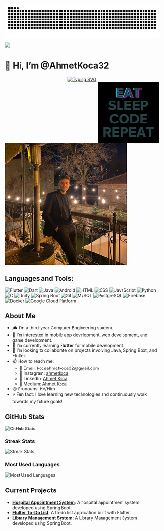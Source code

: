 <picture>
  <source media="(prefers-color-scheme: dark)" srcset="https://raw.githubusercontent.com/AhmetKoca32/AhmetKoca32/output/github-contribution-grid-snake-dark.svg">
  <source media="(prefers-color-scheme: light)" srcset="https://raw.githubusercontent.com/AhmetKoca32/AhmetKoca32/output/github-contribution-grid-snake.svg">
  <img alt="github contribution grid snake animation" src="https://raw.githubusercontent.com/AhmetKoca32/AhmetKoca32/output/github-contribution-grid-snake.svg">
</picture>

![](https://komarev.com/ghpvc/?username=CagatayAkkas&color=blue)

# 👋 Hi, I’m @AhmetKoca32
<div align="center">
 <a href="https://github.com/CagatayAkkas">
  <img src="https://readme-typing-svg.demolab.com?font=Fira+Code&size=28&duration=3000&pause=500&center=true&vCenter=true&width=435&lines=%e2%9c%a8+Ahmet+Koca+%e2%9c%a8;%f0%9f%93%9a+Mobile+Developer+%f0%9f%92%bb;Welcome+To+My+Profile+%f0%9f%91%80" alt="Typing SVG" />
 </a>
</div>
<img src="https://github.com/CagatayAkkas/CagatayAkkas/blob/main/img/EatSleepCodeRepeat.gif" alt="Coding" width=200 height=200 align="right">
<img src="https://github.com/AhmetKoca32/PersonalPortfolio/blob/main/1713706264886.jfif" alt="Profile Banner" width="400" height="400">


## Languages and Tools:

<p align="left">
  <!-- Flutter -->
  <img src="https://img.icons8.com/color/48/000000/flutter.png" alt="Flutter" width="40" height="40"/>
  <!-- Dart -->
  <img src="https://img.icons8.com/color/48/000000/dart.png" alt="Dart" width="40" height="40"/>
  <!-- Java -->
  <img src="https://img.icons8.com/color/48/000000/java-coffee-cup-logo.png" alt="Java" width="40" height="40"/>
  <!-- Android (Java) -->
  <img src="https://img.icons8.com/color/48/000000/android-os.png" alt="Android" width="40" height="40"/>
  <!-- HTML -->
  <img src="https://img.icons8.com/color/48/000000/html-5.png" alt="HTML" width="40" height="40"/>
  <!-- CSS -->
  <img src="https://img.icons8.com/color/48/000000/css3.png" alt="CSS" width="40" height="40"/>
  <!-- JavaScript -->
  <img src="https://img.icons8.com/color/48/000000/javascript.png" alt="JavaScript" width="40" height="40"/>
  <!-- Python -->
  <img src="https://img.icons8.com/color/48/000000/python.png" alt="Python" width="40" height="40"/>
  <!-- C -->
  <img src="https://img.icons8.com/color/48/000000/c-programming.png" alt="C" width="40" height="40"/>
  <!-- Unity -->
  <img src="https://img.icons8.com/color/48/000000/unity.png" alt="Unity" width="40" height="40"/>
  <!-- Spring Boot -->
  <img src="https://img.icons8.com/color/48/000000/spring-logo.png" alt="Spring Boot" width="40" height="40"/>
  <!-- Git -->
  <img src="https://img.icons8.com/color/48/000000/git.png" alt="Git" width="40" height="40"/>
  <!-- MySQL -->
  <img src="https://img.icons8.com/fluency/48/000000/mysql-logo.png" alt="MySQL" width="40" height="40"/>
  <!-- PostgreSQL -->
  <img src="https://img.icons8.com/color/48/000000/postgreesql.png" alt="PostgreSQL" width="40" height="40"/>
  <!-- Firebase -->
  <img src="https://img.icons8.com/color/48/000000/firebase.png" alt="Firebase" width="40" height="40"/>
  <!-- Docker -->
  <img src="https://img.icons8.com/color/48/000000/docker.png" alt="Docker" width="40" height="40"/>
  <!-- Google Cloud Platform -->
  <img src="https://img.icons8.com/color/48/000000/google-cloud.png" alt="Google Cloud Platform" width="40" height="40"/>
  <!-- Eklemek istediğiniz diğer ikonları da buraya ekleyebilirsiniz -->
</p>

## About Me

- 🎓 I’m a third-year Computer Engineering student.
- 👀 I’m interested in mobile app development, web development, and game development.
- 🌱 I’m currently learning **Flutter** for mobile development.
- 💞️ I’m looking to collaborate on projects involving Java, Spring Boot, and Flutter.
- 📫 How to reach me: 
  - 📧 Email: [kocaahmetkoca32@gmail.com](mailto:kocaahmetkoca32@gmail.com)
  - 📸 Instagram: [ahmetkoca](https://www.instagram.com/ahmetkoca/)
  - 💼 LinkedIn: [Ahmet Koca](https://www.linkedin.com/in/ahmet-koca-75a995258/)
  - 📝 Medium: [Ahmet Koca](https://medium.com/@ahmetkocaa)
- 😄 Pronouns: He/Him
- ⚡ Fun fact: I love learning new technologies and continuously work towards my future goals!

## GitHub Stats

![GitHub Stats](https://github-readme-stats.vercel.app/api?username=AhmetKoca32&show_icons=true&theme=chartreuse-dark)

### Streak Stats

![Streak Stats](https://github-readme-streak-stats.herokuapp.com/?user=AhmetKoca32&theme=chartreuse-dark)  

### Most Used Languages 

![Most Used Languages](https://github-readme-stats.vercel.app/api/top-langs?username=AhmetKoca32&show_icons=true&locale=en&layout=compact&theme=chartreuse-dark)  


## Current Projects

- **[Hospital Appointment System](https://github.com/AhmetKoca32/Hospital-Appointment-System)**: A hospital appointment system developed using Spring Boot.
- **[Flutter To-Do List](https://github.com/AhmetKoca32/To-Do-List-App)**: A to-do list application built with Flutter.
- **[Library Management System](https://github.com/AhmetKoca32/Library-Management-System)**: A Library Management System developed using Spring Boot.







